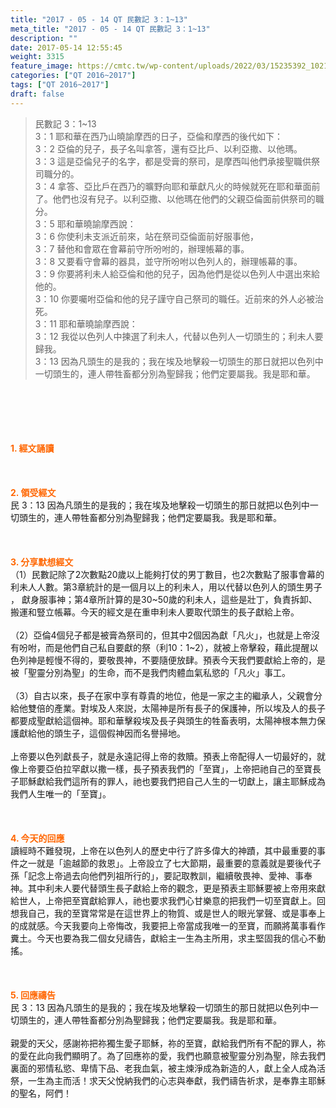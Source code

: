 ```yaml
---
title: "2017 - 05 - 14 QT 民數記 3：1~13"
meta_title: "2017 - 05 - 14 QT 民數記 3：1~13"
description: ""
date: 2017-05-14 12:55:45
weight: 3315
feature_image: https://cmtc.tw/wp-content/uploads/2022/03/15235392_10211799862337740_180693556567566654_o-1.webp
categories: ["QT 2016~2017"]
tags: ["QT 2016~2017"]
draft: false
---
```


<blockquote>民數記 3：1~13<br />
3：1 耶和華在西乃山曉諭摩西的日子，亞倫和摩西的後代如下：<br />
3：2 亞倫的兒子，長子名叫拿答，還有亞比戶、以利亞撒、以他瑪。<br />
3：3 這是亞倫兒子的名字，都是受膏的祭司，是摩西叫他們承接聖職供祭司職分的。<br />
3：4 拿答、亞比戶在西乃的曠野向耶和華獻凡火的時候就死在耶和華面前了。他們也沒有兒子。以利亞撒、以他瑪在他們的父親亞倫面前供祭司的職分。<br />
3：5 耶和華曉諭摩西說：<br />
3：6 你使利未支派近前來，站在祭司亞倫面前好服事他，<br />
3：7 替他和會眾在會幕前守所吩咐的，辦理帳幕的事。<br />
3：8 又要看守會幕的器具，並守所吩咐以色列人的，辦理帳幕的事。<br />
3：9 你要將利未人給亞倫和他的兒子，因為他們是從以色列人中選出來給他的。<br />
3：10 你要囑咐亞倫和他的兒子謹守自己祭司的職任。近前來的外人必被治死。<br />
3：11 耶和華曉諭摩西說：<br />
3：12 我從以色列人中揀選了利未人，代替以色列人一切頭生的；利未人要歸我。<br />
3：13 因為凡頭生的是我的；我在埃及地擊殺一切頭生的那日就把以色列中一切頭生的，連人帶牲畜都分別為聖歸我；他們定要屬我。我是耶和華。</blockquote><br />
&nbsp;<br />
<br />
&nbsp;<br />
<br />
<span style="color: #ff6600;"><strong>1. </strong><strong>經文誦讀</strong></span><br />
<br />
<span style="color: #ff6600;"><strong> </strong></span><br />
<br />
<span style="color: #ff6600;"><strong>2. </strong><strong>領受經文<br />
</strong></span>民 3：13 因為凡頭生的是我的；我在埃及地擊殺一切頭生的那日就把以色列中一切頭生的，連人帶牲畜都分別為聖歸我；他們定要屬我。我是耶和華。<br />
<br />
&nbsp;<br />
<br />
<span style="color: #ff6600;"><strong>3. 分享默想經文<br />
</strong></span>（1）民數記除了2次數點20歲以上能夠打仗的男丁數目，也2次數點了服事會幕的利未人人數。第3章統計的是一個月以上的利未人，用以代替以色列人的頭生男子 ， 獻身服事神；第4章所計算的是30~50歲的利未人，這些是壯丁，負責拆卸、搬運和豎立帳幕。今天的經文是在重申利未人要取代頭生的長子獻給上帝。<br />
<br />
（2）亞倫4個兒子都是被膏為祭司的，但其中2個因為獻「凡火」，也就是上帝沒有吩咐，而是他們自己私自要獻的祭（利10：1~2），就被上帝擊殺，藉此提醒以色列神是輕慢不得的，要敬畏神，不要隨便放肆。預表今天我們要獻給上帝的，是被「聖靈分別為聖」的生命，而不是我們肉體血氣私慾的「凡火」事工。<br />
<br />
（3）自古以來，長子在家中享有尊貴的地位，他是一家之主的繼承人，父親會分給他雙倍的產業。對埃及人來説，太陽神是所有長子的保護神，所以埃及人的長子都要成聖獻給這個神。耶和華擊殺埃及長子與頭生的牲畜表明，太陽神根本無力保護獻給他的頭生子，這個假神因而名譽掃地。<br />
<br />
上帝要以色列獻長子，就是永遠記得上帝的救贖。預表上帝配得人一切最好的，就像上帝要亞伯拉罕獻以撒一樣，長子預表我們的「至寶」，上帝把祂自己的至寶長子耶穌獻給我們這所有的罪人，祂也要我們把自己人生的一切獻上，讓主耶穌成為我們人生唯一的「至寶」。<br />
<br />
&nbsp;<br />
<br />
<span style="color: #ff6600;"><strong>4. 今天的回應<br />
</strong></span>讀經時不難發現，上帝在以色列人的歷史中行了許多偉大的神蹟，其中最重要的事件之一就是「逾越節的救恩」。上帝設立了七大節期，最重要的意義就是要後代子孫「記念上帝過去向他們列祖所行的」，要記取教訓，繼續敬畏神、愛神、事奉神。其中利未人要代替頭生長子獻給上帝的觀念，更是預表主耶穌要被上帝用來獻給世人，上帝把至寶獻給罪人，祂也要求我們心甘樂意的把我們一切至寶獻上。回想我自己，我的至寶常常是在這世界上的物質、或是世人的眼光掌聲、或是事奉上的成就感。今天我要向上帝悔改，我要把上帝當成我唯一的至寶，而願將萬事看作糞土。今天也要為我二個女兒禱告，獻給主一生為主所用，求主堅固我的信心不動搖。<br />
<br />
&nbsp;<br />
<br />
<span style="color: #ff6600;"><strong>5. 回應禱告<br />
</strong></span>民 3：13 因為凡頭生的是我的；我在埃及地擊殺一切頭生的那日就把以色列中一切頭生的，連人帶牲畜都分別為聖歸我；他們定要屬我。我是耶和華。<br />
<br />
親愛的天父，感謝祢把祢獨生愛子耶穌，祢的至寶，獻給我們所有不配的罪人，祢的愛在此向我們顯明了。為了回應祢的愛，我們也願意被聖靈分別為聖，除去我們裏面的邪情私慾、卑情下品、老我血氣，被主煉淨成為新造的人，獻上全人成為活祭，一生為主而活！求天父悅納我們的心志與奉獻，我們禱告祈求，是奉靠主耶穌的聖名，阿們！
        